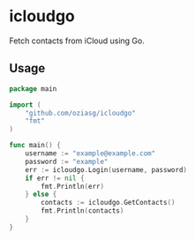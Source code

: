 # icloudgo
Fetch contacts from iCloud using Go.
## Usage
```go
package main

import (
	"github.com/oziasg/icloudgo"
	"fmt"
)

func main() {
	username := "example@example.com"
	password := "example"
	err := icloudgo.Login(username, password)
	if err != nil {
	    fmt.Println(err)
	} else {
	    contacts := icloudgo.GetContacts()
	    fmt.Println(contacts)
	}
}
```

